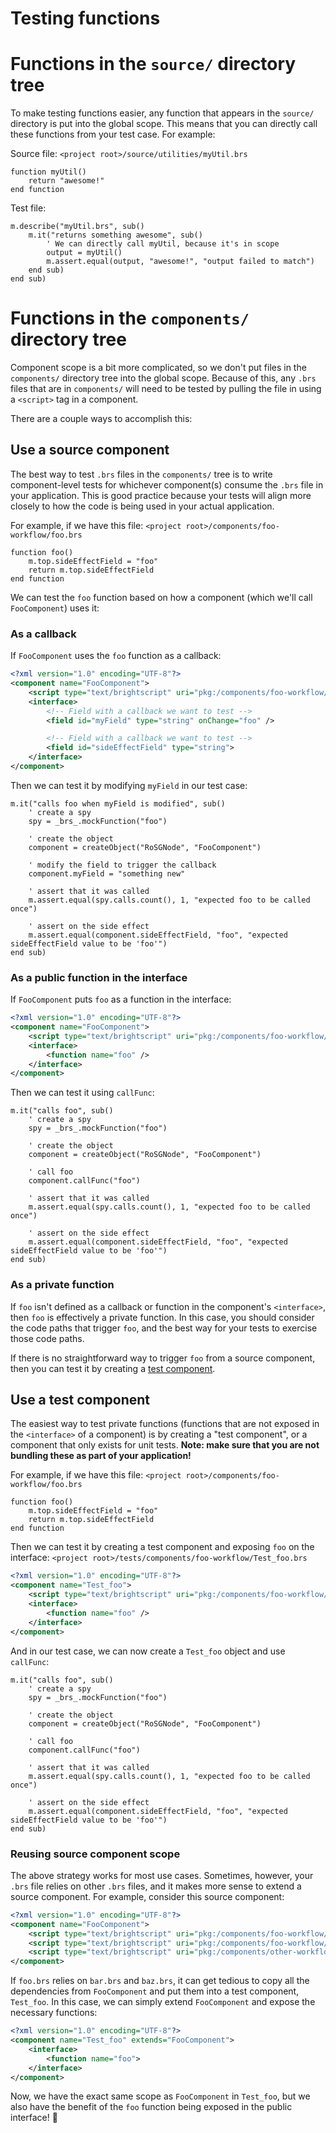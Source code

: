 # Testing functions

# Functions in the `source/` directory tree

To make testing functions easier, any function that appears in the `source/` directory is put into the global scope. This means that you can directly call these functions from your test case. For example:

Source file: `<project root>/source/utilities/myUtil.brs`
```brightscript
function myUtil()
    return "awesome!"
end function
```

Test file:
```brightscript
m.describe("myUtil.brs", sub()
    m.it("returns something awesome", sub()
        ' We can directly call myUtil, because it's in scope
        output = myUtil()
        m.assert.equal(output, "awesome!", "output failed to match")
    end sub)
end sub)
```

# Functions in the `components/` directory tree

Component scope is a bit more complicated, so we don't put files in the `components/` directory tree into the global scope. Because of this, any `.brs` files that are in `components/` will need to be tested by pulling the file in using a `<script>` tag in a component.

There are a couple ways to accomplish this:

## Use a source component

The best way to test `.brs` files in the `components/` tree is to write component-level tests for whichever component(s) consume the `.brs` file in your application. This is good practice because your tests will align more closely to how the code is being used in your actual application.

For example, if we have this file: `<project root>/components/foo-workflow/foo.brs`
```brightscript
function foo()
    m.top.sideEffectField = "foo"
    return m.top.sideEffectField
end function
```

We can test the `foo` function based on how a component (which we'll call `FooComponent`) uses it:

### As a callback

If `FooComponent` uses the `foo` function as a callback:
```xml
<?xml version="1.0" encoding="UTF-8"?>
<component name="FooComponent">
    <script type="text/brightscript" uri="pkg:/components/foo-workflow/foo.brs" />
    <interface>
        <!-- Field with a callback we want to test -->
        <field id="myField" type="string" onChange="foo" />

        <!-- Field with a callback we want to test -->
        <field id="sideEffectField" type="string">
    </interface>
</component>
```

Then we can test it by modifying `myField` in our test case:
```brightscript
m.it("calls foo when myField is modified", sub()
    ' create a spy
    spy = _brs_.mockFunction("foo")

    ' create the object
    component = createObject("RoSGNode", "FooComponent")

    ' modify the field to trigger the callback
    component.myField = "something new"

    ' assert that it was called
    m.assert.equal(spy.calls.count(), 1, "expected foo to be called once")

    ' assert on the side effect
    m.assert.equal(component.sideEffectField, "foo", "expected sideEffectField value to be 'foo'")
end sub)
```

### As a public function in the interface

If `FooComponent` puts `foo` as a function in the interface:
```xml
<?xml version="1.0" encoding="UTF-8"?>
<component name="FooComponent">
    <script type="text/brightscript" uri="pkg:/components/foo-workflow/foo.brs" />
    <interface>
        <function name="foo" />
    </interface>
</component>
```

Then we can test it using `callFunc`:
```brightscript
m.it("calls foo", sub()
    ' create a spy
    spy = _brs_.mockFunction("foo")

    ' create the object
    component = createObject("RoSGNode", "FooComponent")

    ' call foo
    component.callFunc("foo")

    ' assert that it was called
    m.assert.equal(spy.calls.count(), 1, "expected foo to be called once")

    ' assert on the side effect
    m.assert.equal(component.sideEffectField, "foo", "expected sideEffectField value to be 'foo'")
end sub)
```

### As a private function

If `foo` isn't defined as a callback or function in the component's `<interface>`, then `foo` is effectively a private function. In this case, you should consider the code paths that trigger `foo`, and the best way for your tests to exercise those code paths.

If there is no straightforward way to trigger `foo` from a source component, then you can test it by creating a [test component](#use-a-test-component).

## Use a test component

The easiest way to test private functions (functions that are not exposed in the `<interface>` of a component) is by creating a "test component", or a component that only exists for unit tests. **Note: make sure that you are not bundling these as part of your application!**

For example, if we have this file: `<project root>/components/foo-workflow/foo.brs`
```brightscript
function foo()
    m.top.sideEffectField = "foo"
    return m.top.sideEffectField
end function
```

Then we can test it by creating a test component and exposing `foo` on the interface: `<project root>/tests/components/foo-workflow/Test_foo.brs`
```xml
<?xml version="1.0" encoding="UTF-8"?>
<component name="Test_foo">
    <script type="text/brightscript" uri="pkg:/components/foo-workflow/foo.brs" />
    <interface>
        <function name="foo" />
    </interface>
</component>
```

And in our test case, we can now create a `Test_foo` object and use `callFunc`:
```brightscript
m.it("calls foo", sub()
    ' create a spy
    spy = _brs_.mockFunction("foo")

    ' create the object
    component = createObject("RoSGNode", "FooComponent")

    ' call foo
    component.callFunc("foo")

    ' assert that it was called
    m.assert.equal(spy.calls.count(), 1, "expected foo to be called once")

    ' assert on the side effect
    m.assert.equal(component.sideEffectField, "foo", "expected sideEffectField value to be 'foo'")
end sub)
```

### Reusing source component scope

The above strategy works for most use cases. Sometimes, however, your `.brs` file relies on other `.brs` files, and it makes more sense to extend a source component. For example, consider this source component:

```xml
<?xml version="1.0" encoding="UTF-8"?>
<component name="FooComponent">
    <script type="text/brightscript" uri="pkg:/components/foo-workflow/foo.brs" />
    <script type="text/brightscript" uri="pkg:/components/foo-workflow/bar.brs" />
    <script type="text/brightscript" uri="pkg:/components/other-workflow/baz.brs" />
</component>
```

If `foo.brs` relies on `bar.brs` and `baz.brs`, it can get tedious to copy all the dependencies from `FooComponent` and put them into a test component, `Test_foo`. In this case, we can simply extend `FooComponent` and expose the necessary functions:

```xml
<?xml version="1.0" encoding="UTF-8"?>
<component name="Test_foo" extends="FooComponent">
    <interface>
        <function name="foo">
    </interface>
</component>
```

Now, we have the exact same scope as `FooComponent` in `Test_foo`, but we also have the benefit of the `foo` function being exposed in the public interface! :tada:
